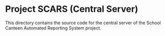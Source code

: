# Project SCARS (Central Server)

This directory contains the source code for the central server of the School
Canteen Automated Reporting System project.
